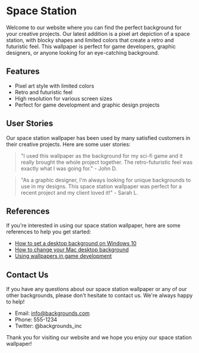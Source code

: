 <!--font:Lato-->

# Space Station

Welcome to our website where you can find the perfect background for your creative projects. Our latest addition is a pixel art depiction of a space station, with blocky shapes and limited colors that create a retro and futuristic feel. This wallpaper is perfect for game developers, graphic designers, or anyone looking for an eye-catching background.

## Features

- Pixel art style with limited colors
- Retro and futuristic feel
- High resolution for various screen sizes
- Perfect for game development and graphic design projects

## User Stories

Our space station wallpaper has been used by many satisfied customers in their creative projects. Here are some user stories:

> "I used this wallpaper as the background for my sci-fi game and it really brought the whole project together. The retro-futuristic feel was exactly what I was going for." - John D.

> "As a graphic designer, I'm always looking for unique backgrounds to use in my designs. This space station wallpaper was perfect for a recent project and my client loved it!" - Sarah L.

## References

If you're interested in using our space station wallpaper, here are some references to help you get started:

- [How to set a desktop background on Windows 10](#)
- [How to change your Mac desktop background](#)
- [Using wallpapers in game development](#)

## Contact Us

If you have any questions about our space station wallpaper or any of our other backgrounds, please don't hesitate to contact us. We're always happy to help!

- Email: info@backgrounds.com
- Phone: 555-1234
- Twitter: @backgrounds_inc

Thank you for visiting our website and we hope you enjoy our space station wallpaper!

<!--

Write me content for website with wallpaper which alt text is:

"A pixel art depiction of a space station, with blocky shapes and limited colors that create a retro and futuristic feel."

The name/title of the page should not be 1:1 copy of the alt text but rather a real content of the website which is using this wallpaper.

- Use markdown format 
- Start with heading
- Heading should be short and concise
- The content should look like a real website 
- The website should not be about the wallpaper, wallpaper is just a related background
- Heading should be contain work "wallpaper" or "background"
- Include real sections like references, contact, user stories, etc. use things relevant to the page purpose.
- Feel free to use structure like headings, bullets, numbering, blockquotes, paragraphs, horizontal lines, etc.
- You can use formatting like bold or _italic_
- You can include UTF-8 emojis
- Links should be only #hash anchors (and you can refer to the document itself)
- Do not include images


---


# Futuristic Space Station Background for Your Creative Projects

Welcome to our website where you can find the perfect background for your creative projects. Our latest addition is a pixel art depiction of a space station, with blocky shapes and limited colors that create a retro and futuristic feel. This wallpaper is perfect for game developers, graphic designers, or anyone looking for an eye-catching background.

## Features

- Pixel art style with limited colors
- Retro and futuristic feel
- High resolution for various screen sizes
- Perfect for game development and graphic design projects

## User Stories

Our space station wallpaper has been used by many satisfied customers in their creative projects. Here are some user stories:

> "I used this wallpaper as the background for my sci-fi game and it really brought the whole project together. The retro-futuristic feel was exactly what I was going for." - John D.

> "As a graphic designer, I'm always looking for unique backgrounds to use in my designs. This space station wallpaper was perfect for a recent project and my client loved it!" - Sarah L.

## References

If you're interested in using our space station wallpaper, here are some references to help you get started:

- [How to set a desktop background on Windows 10](#)
- [How to change your Mac desktop background](#)
- [Using wallpapers in game development](#)

## Contact Us

If you have any questions about our space station wallpaper or any of our other backgrounds, please don't hesitate to contact us. We're always happy to help!

- Email: info@backgrounds.com
- Phone: 555-1234
- Twitter: @backgrounds_inc

Thank you for visiting our website and we hope you enjoy our space station wallpaper!

-->
